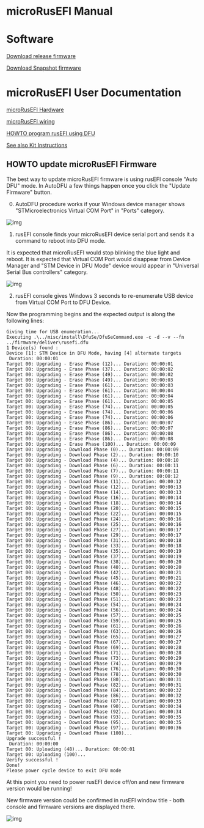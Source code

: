 # microRusEFI Manual

# Software

[Download release firmware](https://github.com/rusefi/rusefi/releases/latest/download/rusefi_bundle_mre_f4.zip)

[Download Snapshot firmware](https://rusefi.com/build_server/rusefi_bundle_mre_f4.zip)

# microRusEFI User Documentation

[microRusEFI Hardware](Hardware-microRusEFI)

[microRusEFI wiring](Hardware-microRusEFI-wiring)

[HOWTO program rusEFI using DFU](https://www.youtube.com/watch?v=VdvXYgv_acg)

[See also Kit Instructions](Hardware-microRusEFI-kit-instructions)

## HOWTO update microRusEFI Firmware

The best way to update microRusEFI firmware is using rusEFI console "Auto DFU" mode.
In AutoDFU a few things happen once you click the "Update Firmware" button.

0) AutoDFU procedure works if your Windows device manager shows "STMicroelectronics Virtual COM Port" in "Ports" category.

![img](Support/AutoDFU_precondition.png)

1) rusEFI console finds your microRusEFI device serial port and sends it a command to reboot into DFU mode.

It is expected that microRusEFI would stop blinking the blue light and reboot. It is expected that Virtual COM Port
would disappear from Device Manager and "STM Device in DFU Mode" device would appear in "Universal Serial Bus controllers" category.

![img](Support/stm_device_in_dfu_mode.png)

2) rusEFI console gives Windows 3 seconds to re-enumerate USB device from Virtual COM Port to DFU Device.

Now the programming begins and the expected output is along the following lines:

```
Giving time for USB enumeration...
Executing .\../misc/install\DfuSe/DfuSeCommand.exe -c -d --v --fn ../firmware/deliver\rusefi.dfu
1 Device(s) found : 
Device [1]: STM Device in DFU Mode, having [4] alternate targets 
 Duration: 00:00:01
Target 00: Upgrading - Erase Phase (12)... Duration: 00:00:01
Target 00: Upgrading - Erase Phase (37)... Duration: 00:00:02
Target 00: Upgrading - Erase Phase (49)... Duration: 00:00:02
Target 00: Upgrading - Erase Phase (49)... Duration: 00:00:03
Target 00: Upgrading - Erase Phase (61)... Duration: 00:00:03
Target 00: Upgrading - Erase Phase (61)... Duration: 00:00:04
Target 00: Upgrading - Erase Phase (61)... Duration: 00:00:04
Target 00: Upgrading - Erase Phase (61)... Duration: 00:00:05
Target 00: Upgrading - Erase Phase (74)... Duration: 00:00:05
Target 00: Upgrading - Erase Phase (74)... Duration: 00:00:06
Target 00: Upgrading - Erase Phase (74)... Duration: 00:00:06
Target 00: Upgrading - Erase Phase (86)... Duration: 00:00:07
Target 00: Upgrading - Erase Phase (86)... Duration: 00:00:07
Target 00: Upgrading - Erase Phase (86)... Duration: 00:00:08
Target 00: Upgrading - Erase Phase (86)... Duration: 00:00:08
Target 00: Upgrading - Erase Phase (100)... Duration: 00:00:09
Target 00: Upgrading - Download Phase (0)... Duration: 00:00:09
Target 00: Upgrading - Download Phase (2)... Duration: 00:00:10
Target 00: Upgrading - Download Phase (4)... Duration: 00:00:10
Target 00: Upgrading - Download Phase (6)... Duration: 00:00:11
Target 00: Upgrading - Download Phase (7)... Duration: 00:00:11
Target 00: Upgrading - Download Phase (9)... Duration: 00:00:12
Target 00: Upgrading - Download Phase (11)... Duration: 00:00:12
Target 00: Upgrading - Download Phase (12)... Duration: 00:00:13
Target 00: Upgrading - Download Phase (14)... Duration: 00:00:13
Target 00: Upgrading - Download Phase (16)... Duration: 00:00:14
Target 00: Upgrading - Download Phase (18)... Duration: 00:00:14
Target 00: Upgrading - Download Phase (20)... Duration: 00:00:15
Target 00: Upgrading - Download Phase (22)... Duration: 00:00:15
Target 00: Upgrading - Download Phase (24)... Duration: 00:00:16
Target 00: Upgrading - Download Phase (25)... Duration: 00:00:16
Target 00: Upgrading - Download Phase (27)... Duration: 00:00:17
Target 00: Upgrading - Download Phase (29)... Duration: 00:00:17
Target 00: Upgrading - Download Phase (31)... Duration: 00:00:18
Target 00: Upgrading - Download Phase (33)... Duration: 00:00:18
Target 00: Upgrading - Download Phase (35)... Duration: 00:00:19
Target 00: Upgrading - Download Phase (37)... Duration: 00:00:19
Target 00: Upgrading - Download Phase (38)... Duration: 00:00:20
Target 00: Upgrading - Download Phase (40)... Duration: 00:00:20
Target 00: Upgrading - Download Phase (42)... Duration: 00:00:21
Target 00: Upgrading - Download Phase (45)... Duration: 00:00:21
Target 00: Upgrading - Download Phase (46)... Duration: 00:00:22
Target 00: Upgrading - Download Phase (48)... Duration: 00:00:22
Target 00: Upgrading - Download Phase (50)... Duration: 00:00:23
Target 00: Upgrading - Download Phase (51)... Duration: 00:00:23
Target 00: Upgrading - Download Phase (54)... Duration: 00:00:24
Target 00: Upgrading - Download Phase (56)... Duration: 00:00:24
Target 00: Upgrading - Download Phase (57)... Duration: 00:00:25
Target 00: Upgrading - Download Phase (59)... Duration: 00:00:25
Target 00: Upgrading - Download Phase (61)... Duration: 00:00:26
Target 00: Upgrading - Download Phase (63)... Duration: 00:00:26
Target 00: Upgrading - Download Phase (65)... Duration: 00:00:27
Target 00: Upgrading - Download Phase (67)... Duration: 00:00:27
Target 00: Upgrading - Download Phase (69)... Duration: 00:00:28
Target 00: Upgrading - Download Phase (71)... Duration: 00:00:28
Target 00: Upgrading - Download Phase (73)... Duration: 00:00:29
Target 00: Upgrading - Download Phase (74)... Duration: 00:00:29
Target 00: Upgrading - Download Phase (76)... Duration: 00:00:30
Target 00: Upgrading - Download Phase (78)... Duration: 00:00:30
Target 00: Upgrading - Download Phase (80)... Duration: 00:00:31
Target 00: Upgrading - Download Phase (82)... Duration: 00:00:31
Target 00: Upgrading - Download Phase (84)... Duration: 00:00:32
Target 00: Upgrading - Download Phase (86)... Duration: 00:00:32
Target 00: Upgrading - Download Phase (87)... Duration: 00:00:33
Target 00: Upgrading - Download Phase (90)... Duration: 00:00:34
Target 00: Upgrading - Download Phase (92)... Duration: 00:00:34
Target 00: Upgrading - Download Phase (93)... Duration: 00:00:35
Target 00: Upgrading - Download Phase (95)... Duration: 00:00:35
Target 00: Upgrading - Download Phase (97)... Duration: 00:00:36
Target 00: Upgrading - Download Phase (100)...
Upgrade successful !
 Duration: 00:00:00
Target 00: Uploading (48)... Duration: 00:00:01
Target 00: Uploading (100)...
Verify successful !
Done!
Please power cycle device to exit DFU mode
```

At this point you need to power rusEFI device off/on and new firmware version would be running!

New firmware version could be confirmed in rusEFI window title - both console and firmware versions are displayed there.

![img](Support/console_showing_firmware_version.png)
